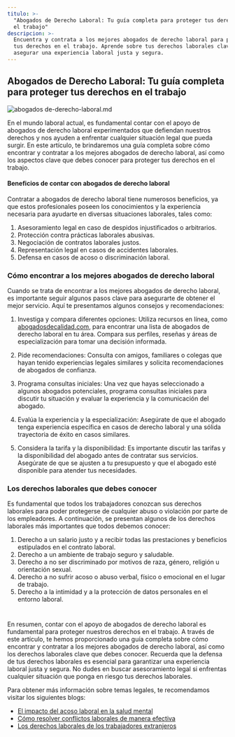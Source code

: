 ```yaml
---
titulo: >-
  "Abogados de Derecho Laboral: Tu guía completa para proteger tus derechos en
  el trabajo"
descripcion: >-
  Encuentra y contrata a los mejores abogados de derecho laboral para proteger
  tus derechos en el trabajo. Aprende sobre tus derechos laborales clave y cómo
  asegurar una experiencia laboral justa y segura.
---
```



## Abogados de Derecho Laboral: Tu guía completa para proteger tus derechos en el trabajo

 ![abogados de-derecho-laboral.md](./img/abogados-de-derecho-laboral-1.webp)


En el mundo laboral actual, es fundamental contar con el apoyo de abogados de derecho laboral experimentados que defiendan nuestros derechos y nos ayuden a enfrentar cualquier situación legal que pueda surgir. En este artículo, te brindaremos una guía completa sobre cómo encontrar y contratar a los mejores abogados de derecho laboral, así como los aspectos clave que debes conocer para proteger tus derechos en el trabajo.

#### Beneficios de contar con abogados de derecho laboral

Contratar a abogados de derecho laboral tiene numerosos beneficios, ya que estos profesionales poseen los conocimientos y la experiencia necesaria para ayudarte en diversas situaciones laborales, tales como:

1. Asesoramiento legal en caso de despidos injustificados o arbitrarios.
2. Protección contra prácticas laborales abusivas.
3. Negociación de contratos laborales justos.
4. Representación legal en casos de accidentes laborales.
5. Defensa en casos de acoso o discriminación laboral.

### Cómo encontrar a los mejores abogados de derecho laboral

Cuando se trata de encontrar a los mejores abogados de derecho laboral, es importante seguir algunos pasos clave para asegurarte de obtener el mejor servicio. Aquí te presentamos algunos consejos y recomendaciones:

1. Investiga y compara diferentes opciones: Utiliza recursos en línea, como [abogadosdecalidad.com](https://www.abogadosdecalidad.com), para encontrar una lista de abogados de derecho laboral en tu área. Compara sus perfiles, reseñas y áreas de especialización para tomar una decisión informada.

2. Pide recomendaciones: Consulta con amigos, familiares o colegas que hayan tenido experiencias legales similares y solicita recomendaciones de abogados de confianza.

3. Programa consultas iniciales: Una vez que hayas seleccionado a algunos abogados potenciales, programa consultas iniciales para discutir tu situación y evaluar la experiencia y la comunicación del abogado.

4. Evalúa la experiencia y la especialización: Asegúrate de que el abogado tenga experiencia específica en casos de derecho laboral y una sólida trayectoria de éxito en casos similares.

5. Considera la tarifa y la disponibilidad: Es importante discutir las tarifas y la disponibilidad del abogado antes de contratar sus servicios. Asegúrate de que se ajusten a tu presupuesto y que el abogado esté disponible para atender tus necesidades.


### Los derechos laborales que debes conocer



Es fundamental que todos los trabajadores conozcan sus derechos laborales para poder protegerse de cualquier abuso o violación por parte de los empleadores. A continuación, se presentan algunos de los derechos laborales más importantes que todos debemos conocer:



1. Derecho a un salario justo y a recibir todas las prestaciones y beneficios estipulados en el contrato laboral.
2. Derecho a un ambiente de trabajo seguro y saludable.
3. Derecho a no ser discriminado por motivos de raza, género, religión u orientación sexual.
4. Derecho a no sufrir acoso o abuso verbal, físico o emocional en el lugar de trabajo.
5. Derecho a la intimidad y a la protección de datos personales en el entorno laboral.



#



En resumen, contar con el apoyo de abogados de derecho laboral es fundamental para proteger nuestros derechos en el trabajo. A través de este artículo, te hemos proporcionado una guía completa sobre cómo encontrar y contratar a los mejores abogados de derecho laboral, así como los derechos laborales clave que debes conocer. Recuerda que la defensa de tus derechos laborales es esencial para garantizar una experiencia laboral justa y segura. No dudes en buscar asesoramiento legal si enfrentas cualquier situación que ponga en riesgo tus derechos laborales.



Para obtener más información sobre temas legales, te recomendamos visitar los siguientes blogs:



- [El impacto del acoso laboral en la salud mental](https://www.abogadosdecalidad.com/blog/el-impacto-del-acoso-laboral-en-la-salud-mental)
- [Cómo resolver conflictos laborales de manera efectiva](https://www.abogadosdecalidad.com/blog/como-resolver-conflictos-laborales-de-manera-efectiva)
- [Los derechos laborales de los trabajadores extranjeros](https://www.abogadosdecalidad.com/blog/los-derechos-laborales-de-los-trabajadores-extranjeros)



